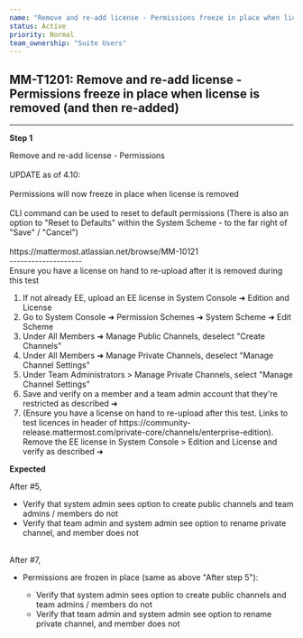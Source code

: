 ```yaml
---
name: "Remove and re-add license - Permissions freeze in place when license is removed (and then re-added)"
status: Active
priority: Normal
team_ownership: "Suite Users"
---
```


## MM-T1201: Remove and re-add license - Permissions freeze in place when license is removed (and then re-added)

---

**Step 1**

Remove and re-add license - Permissions\
\
UPDATE as of 4.10:\
\
Permissions will now freeze in place when license is removed\
\
CLI command can be used to reset to default permissions (There is also an option to "Reset to Defaults" within the System Scheme - to the far right of "Save" / "Cancel")\
\
https\://mattermost.atlassian.net/browse/MM-10121\
\--------------------\
Ensure you have a license on hand to re-upload after it is removed during this test

1. If not already EE, upload an EE license in System Console ➜ Edition and License
2. Go to System Console ➜ Permission Schemes ➜ System Scheme ➜ Edit Scheme
3. Under All Members ➜ Manage Public Channels, deselect "Create Channels"
4. Under All Members ➜ Manage Private Channels, deselect "Manage Channel Settings"
5. Under Team Administrators > Manage Private Channels, select "Manage Channel Settings"
6. Save and verify on a member and a team admin account that they're restricted as described ➜
7. (Ensure you have a license on hand to re-upload after this test. Links to test licences in header of https\://community-release.mattermost.com/private-core/channels/enterprise-edition). Remove the EE license in System Console > Edition and License and verify as described ➜

**Expected**

After #5,

- Verify that system admin sees option to create public channels and team admins / members do not
- Verify that team admin and system admin see option to rename private channel, and member does not

\
After #7,

- Permissions are frozen in place (same as above "After step 5"):

  - Verify that system admin sees option to create public channels and team admins / members do not
  - Verify that team admin and system admin see option to rename private channel, and member does not
